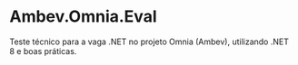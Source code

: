 # Ambev.Omnia.Eval
Teste técnico para a vaga .NET no projeto Omnia (Ambev), utilizando .NET 8 e boas práticas.
